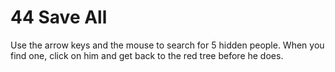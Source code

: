 # 44 Save All
Use the arrow keys and the mouse to search for 5 hidden people.
When you find one, click on him and get back to the red tree before he does.
